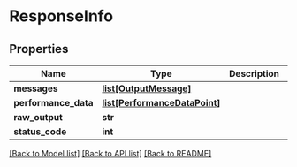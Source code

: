 # ResponseInfo

## Properties
Name | Type | Description | Notes
------------ | ------------- | ------------- | -------------
**messages** | [**list[OutputMessage]**](OutputMessage.md) |  | [optional] 
**performance_data** | [**list[PerformanceDataPoint]**](PerformanceDataPoint.md) |  | [optional] 
**raw_output** | **str** |  | [optional] 
**status_code** | **int** |  | [optional] 

[[Back to Model list]](../README.md#documentation-for-models) [[Back to API list]](../README.md#documentation-for-api-endpoints) [[Back to README]](../README.md)


